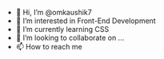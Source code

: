 - 👋 Hi, I’m @omkaushik7
- 👀 I’m interested in Front-End Development
- 🌱 I’m currently learning CSS
- 💞️ I’m looking to collaborate on ...
- 📫 How to reach me 

<!---
omkaushik7/omkaushik7 is a ✨ special ✨ repository because its `README.md` (this file) appears on your GitHub profile.
You can click the Preview link to take a look at your changes.
--->
